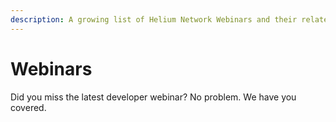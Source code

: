 ```yaml
---
description: A growing list of Helium Network Webinars and their related resources.
---
```


# Webinars

Did you miss the latest developer webinar? No problem. We have you covered.

